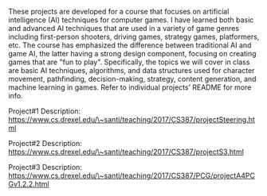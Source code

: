 These projects are developed for a course that focuses on artificial
intelligence (AI) techniques for computer games. I have learned both
basic and advanced AI techniques that are used in a variety of game
genres including first-person shooters, driving games, strategy games,
platformers, etc. The course has emphasized the difference between
traditional AI and game AI, the latter having a strong design component,
focusing on creating games that are "fun to play". Specifically, the
topics we will cover in class are basic AI techniques, algorithms, and
data structures used for character movement, pathfinding,
decision-making, strategy, content generation, and machine learning in
games. Refer to individual projects’ README for more info.

Project\#1 Description:
https://www.cs.drexel.edu/\~santi/teaching/2017/CS387/projectSteering.html

Project\#2 Description:
https://www.cs.drexel.edu/\~santi/teaching/2017/CS387/projectS3.html

Project\#3 Description:
https://www.cs.drexel.edu/\~santi/teaching/2017/CS387/PCG/projectA4PCGv1.2.2.html
